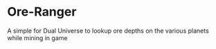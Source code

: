 # Ore-Ranger
 A simple for Dual Universe to lookup ore depths on the various planets while mining in game
